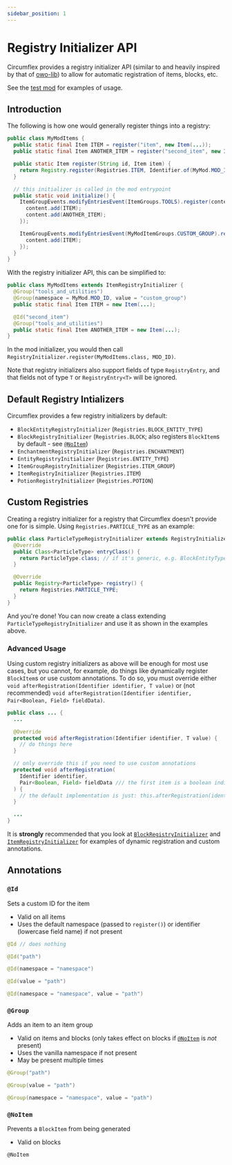 ```yaml
---
sidebar_position: 1
---
```


# Registry Initializer API

Circumflex provides a registry initializer API (similar to and heavily inspired by that of [owo-lib](https://docs.wispforest.io/owo/registration/)) to allow for automatic registration of items, blocks, etc.

See the [test mod](https://github.com/diacritics-owo/circumflex/tree/main/src/testmod/java/diacritics/owo) for examples of usage.

## Introduction

The following is how one would generally register things into a registry:

```java title="src/main/java/com/example/item/MyModItems.java"
public class MyModItems {
  public static final Item ITEM = register("item", new Item(...));
  public static final Item ANOTHER_ITEM = register("second_item", new Item(...)); // notice that the id doesn't match the field name

  public static Item register(String id, Item item) {
    return Registry.register(Registries.ITEM, Identifier.of(MyMod.MOD_ID, id), item);
  }

  // this initializer is called in the mod entrypoint
  public static void initialize() {
    ItemGroupEvents.modifyEntriesEvent(ItemGroups.TOOLS).register(content -> {
      content.add(ITEM);
      content.add(ANOTHER_ITEM);
    });

    ItemGroupEvents.modifyEntriesEvent(MyModItemGroups.CUSTOM_GROUP).register(content -> {
      content.add(ITEM);
    });
  }
}
```

With the registry initializer API, this can be simplified to:

```java title="src/main/java/com/example/item/MyModItems.java"
public class MyModItems extends ItemRegistryInitializer {
  @Group("tools_and_utilities")
  @Group(namespace = MyMod.MOD_ID, value = "custom_group")
  public static final Item ITEM = new Item(...);

  @Id("second_item")
  @Group("tools_and_utilities")
  public static final Item ANOTHER_ITEM = new Item(...);
}
```

In the mod initializer, you would then call `RegistryInitializer.register(MyModItems.class, MOD_ID)`.

Note that registry initializers also support fields of type `RegistryEntry`, and that fields not of type `T` or `RegistryEntry<T>` will be ignored.

## Default Registry Intializers

Circumflex provides a few registry initializers by default:

- `BlockEntityRegistryInitializer` (`Registries.BLOCK_ENTITY_TYPE`)
- `BlockRegistryInitializer` (`Registries.BLOCK`; also registers `BlockItem`s by default - see [`@NoItem`](#noitem))
- `EnchantmentRegistryInitializer` (`Registries.ENCHANTMENT`)
- `EntityRegistryInitializer` (`Registries.ENTITY_TYPE`)
- `ItemGroupRegistryInitializer` (`Registries.ITEM_GROUP`)
- `ItemRegistryInitializer` (`Registries.ITEM`)
- `PotionRegistryInitializer` (`Registries.POTION`)

## Custom Registries

Creating a registry initializer for a registry that Circumflex doesn't provide one for is simple. Using `Registries.PARTICLE_TYPE` as an example:

```java
public class ParticleTypeRegistryInitializer extends RegistryInitializer<ParticleType> {
  @Override
  public Class<ParticleType> entryClass() {
    return ParticleType.class; // if it's generic, e.g. BlockEntityType<T>, use Helpers.conform
  }

  @Override
  public Registry<ParticleType> registry() {
    return Registries.PARTICLE_TYPE;
  }
}
```

And you're done! You can now create a class extending `ParticleTypeRegistryInitializer` and use it as shown in the examples above.

### Advanced Usage

Using custom registry initializers as above will be enough for most use cases, but you cannot, for example, do things like dynamically register `BlockItem`s or use custom annotations. To do so, you must override either `void afterRegistration(Identifier identifier, T value)` or (not recommended) `void afterRegistration(Identifier identifier, Pair<Boolean, Field> fieldData)`.

```java
public class ... {
  ...

  @Override
  protected void afterRegistration(Identifier identifier, T value) {
    // do things here
  }

  // only override this if you need to use custom annotations
  protected void afterRegistration(
    Identifier identifier,
    Pair<Boolean, Field> fieldData /// the first item is a boolean indicating whether the field is a registryentry, and the second is a java.lang.reflect.Field
  ) {
    // the default implementation is just: this.afterRegistration(identifier, this.getFieldValue(fieldData))
  }

  ...
}
```

It is **strongly** recommended that you look at [`BlockRegistryInitializer`](https://github.com/diacritics-owo/circumflex/blob/main/src/main/java/diacritics/owo/registry/initalizer/BlockRegistryInitializer.java) and [`ItemRegistryInitializer`](https://github.com/diacritics-owo/circumflex/blob/main/src/main/java/diacritics/owo/registry/initalizer/ItemRegistryInitializer.java) for examples of dynamic registration and custom annotations.

## Annotations

### `@Id`

Sets a custom ID for the item

- Valid on all items
- Uses the default namespace (passed to `register()`) or identifier (lowercase field name) if not present

```java
@Id // does nothing
```

```java
@Id("path")
```

```java
@Id(namespace = "namespace")
```

```java
@Id(value = "path")
```

```java
@Id(namespace = "namespace", value = "path")
```

### `@Group`

Adds an item to an item group

- Valid on items and blocks (only takes effect on blocks if [`@NoItem`](#noitem) is _not_ present)
- Uses the vanilla namespace if not present
- May be present multiple times

```java
@Group("path")
```

```java
@Group(value = "path")
```

```java
@Group(namespace = "namespace", value = "path")
```

### `@NoItem`

Prevents a `BlockItem` from being generated

- Valid on blocks

```
@NoItem
```
